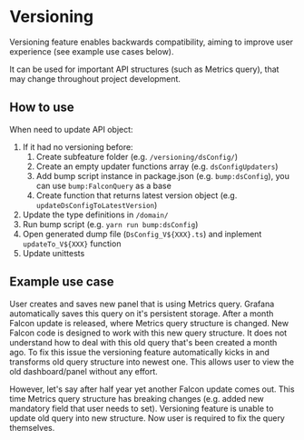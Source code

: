 # Versioning

Versioning feature enables backwards compatibility, aiming to improve user experience (see example use cases below).

It can be used for important API structures (such as Metrics query), that may change throughout project development.

## How to use

When need to update API object:

1. If it had no versioning before:
   1. Create subfeature folder (e.g. `/versioning/dsConfig/`)
   2. Create an empty updater functions array (e.g. `dsConfigUpdaters`)
   3. Add bump script instance in package.json (e.g. `bump:dsConfig`), you can use `bump:FalconQuery` as a base
   4. Create function that returns latest version object (e.g. `updateDsConfigToLatestVersion`)
2. Update the type definitions in `/domain/`
3. Run bump script (e.g. `yarn run bump:dsConfig`)
4. Open generated dump file (`DsConfig_V${XXX}.ts`) and inplement `updateTo_V${XXX}` function
5. Update unittests

## Example use case

User creates and saves new panel that is using Metrics query. Grafana automatically saves this query on it's persistent storage. After a month Falcon update is released, where Metrics query structure is changed. New Falcon code is designed to work with this new query structure. It does not understand how to deal with this old query that's been created a month ago. To fix this issue the versioning feature automatically kicks in and transforms old query structure into newest one. This allows user to view the old dashboard/panel without any effort.

However, let's say after half year yet another Falcon update comes out. This time Metrics query structure has breaking changes (e.g. added new mandatory field that user needs to set). Versioning feature is unable to update old query into new structure. Now user is required to fix the query themselves.
